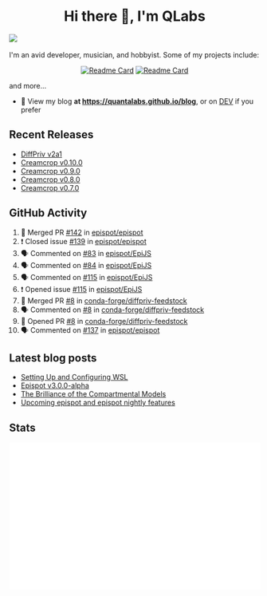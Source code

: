 <h1 align="center">Hi there 👋, I'm QLabs </h1>
<img src="https://i.ibb.co/mbr1j6p/Qlabs.png" width="1000px">

I'm an avid developer, musician, and hobbyist. Some of my projects include:
<p align='center'><a href="https://github.com/Quantalabs/EpiJS"><img src="https://github-readme-stats.vercel.app/api/pin/?username=epispot&amp;repo=EpiJS" alt="Readme Card"></a>
<a href="https://github.com/Quantalabs/NCOVDashboard"><img src="https://github-readme-stats.vercel.app/api/pin/?username=Quantalabs&amp;repo=NCOVDashboard" alt="Readme Card"></a></p>


and more...

- 📜 View my blog **at https://quantalabs.github.io/blog**, or on [DEV](https://dev.to/Quantalabs) if you prefer

## Recent Releases
- [DiffPriv v2a1](https://github.com/Quantalabs/DiffPriv/releases/tag/v2.0.0-alpha1)
- [Creamcrop v0.10.0](https://github.com/creamcropdev/creamcrop/releases/tag/v0.10.0)
- [Creamcrop v0.9.0](https://github.com/creamcropdev/creamcrop/releases/tag/v0.9.0)
- [Creamcrop v0.8.0](https://github.com/creamcropdev/creamcrop/releases/tag/v0.8.0)
- [Creamcrop v0.7.0](https://github.com/creamcropdev/creamcrop/releases/tag/v0.7.0)

## GitHub Activity
<!--START_SECTION:activity-->
1. 🎉 Merged PR [#142](https://github.com/epispot/epispot/pull/142) in [epispot/epispot](https://github.com/epispot/epispot)
2. ❗️ Closed issue [#139](https://github.com/epispot/epispot/issues/139) in [epispot/epispot](https://github.com/epispot/epispot)
3. 🗣 Commented on [#83](https://github.com/epispot/EpiJS/issues/83) in [epispot/EpiJS](https://github.com/epispot/EpiJS)
4. 🗣 Commented on [#84](https://github.com/epispot/EpiJS/issues/84) in [epispot/EpiJS](https://github.com/epispot/EpiJS)
5. 🗣 Commented on [#115](https://github.com/epispot/EpiJS/issues/115) in [epispot/EpiJS](https://github.com/epispot/EpiJS)
6. ❗️ Opened issue [#115](https://github.com/epispot/EpiJS/issues/115) in [epispot/EpiJS](https://github.com/epispot/EpiJS)
7. 🎉 Merged PR [#8](https://github.com/conda-forge/diffpriv-feedstock/pull/8) in [conda-forge/diffpriv-feedstock](https://github.com/conda-forge/diffpriv-feedstock)
8. 🗣 Commented on [#8](https://github.com/conda-forge/diffpriv-feedstock/issues/8) in [conda-forge/diffpriv-feedstock](https://github.com/conda-forge/diffpriv-feedstock)
9. 💪 Opened PR [#8](https://github.com/conda-forge/diffpriv-feedstock/pull/8) in [conda-forge/diffpriv-feedstock](https://github.com/conda-forge/diffpriv-feedstock)
10. 🗣 Commented on [#137](https://github.com/epispot/epispot/issues/137) in [epispot/epispot](https://github.com/epispot/epispot)
<!--END_SECTION:activity-->

## Latest blog posts
<!-- BLOG-POST-LIST:START -->
- [Setting Up and Configuring WSL](https://dev.to/quantalabs/setting-up-and-configuring-wsl-392c)
- [Epispot v3.0.0-alpha](https://dev.to/epispot/epispot-v3-0-0-alpha-5heh)
- [The Brilliance of the Compartmental Models](https://dev.to/quantalabs/the-brilliance-of-the-compartmental-models-1j99)
- [Upcoming epispot and epispot nightly features](https://dev.to/epispot/upcoming-epispot-and-epispot-nightly-features-52ep)
<!-- BLOG-POST-LIST:END -->


## Stats
<p align="center"><img src="https://github.com/Quantalabs/github-stats/raw/master/generated/languages.svg" alt="Language Stats"><br>

